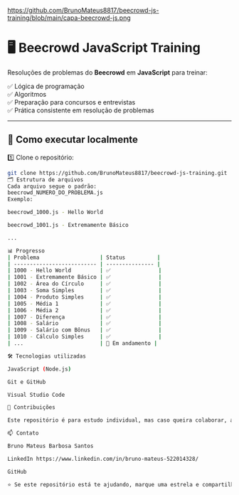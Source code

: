 https://github.com/BrunoMateus8817/beecrowd-js-training/blob/main/capa-beecrowd-js.png
# 🖥️ Beecrowd JavaScript Training

Resoluções de problemas do **Beecrowd** em **JavaScript** para treinar:

✅ Lógica de programação  
✅ Algoritmos  
✅ Preparação para concursos e entrevistas  
✅ Prática consistente em resolução de problemas

---

## 🚀 Como executar localmente

1️⃣ Clone o repositório:
```bash
git clone https://github.com/BrunoMateus8817/beecrowd-js-training.git
🗂️ Estrutura de arquivos
Cada arquivo segue o padrão:
beecrowd_NUMERO_DO_PROBLEMA.js
Exemplo:

beecrowd_1000.js - Hello World

beecrowd_1001.js - Extremamente Básico

...

📊 Progresso
| Problema                   | Status          |
| -------------------------- | --------------- |
| 1000 - Hello World         | ✅               |
| 1001 - Extremamente Básico | ✅               |
| 1002 - Área do Círculo     | ✅               |
| 1003 - Soma Simples        | ✅               |
| 1004 - Produto Simples     | ✅               |
| 1005 - Média 1             | ✅               |
| 1006 - Média 2             | ✅               |
| 1007 - Diferença           | ✅               |
| 1008 - Salário             | ✅               |
| 1009 - Salário com Bônus   | ✅               |
| 1010 - Cálculo Simples     | ✅               |
| ...                        | 🚧 Em andamento |

🛠️ Tecnologias utilizadas

JavaScript (Node.js)

Git e GitHub

Visual Studio Code

🤝 Contribuições

Este repositório é para estudo individual, mas caso queira colaborar, abra uma issue ou envie um pull request.

📫 Contato

Bruno Mateus Barbosa Santos

LinkedIn https://www.linkedin.com/in/bruno-mateus-522014328/

GitHub

⭐ Se este repositório está te ajudando, marque uma estrela e compartilhe com outros estudantes!
